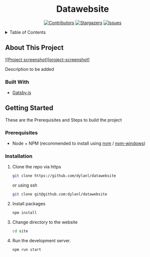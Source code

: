 <div align="center">

# Datawebsite

[![Contributors][contributors-shield]][contributors-url]
[![Stargazers][stars-shield]][stars-url]
[![Issues][issues-shield]][issues-url]


<!-- LICENSE related stuff to be discussed -->
<!-- [![MIT License][license-shield]][license-url] -->

</div>


<details>
  <summary>Table of Contents</summary>
  <ol>
    <li>
      <a href="#about-the-project">About The Project</a>
      <ul>
        <li><a href="#built-with">Built With</a></li>
      </ul>
    </li>
    <li>
      <a href="#getting-started">Getting Started</a>
      <ul>
        <li><a href="#prerequisites">Prerequisites</a></li>
        <li><a href="#installation">Installation</a></li>
      </ul>
    </li>
    <li><a href="#contributing">Contributing</a></li>
    <li><a href="#license">License</a></li>
    <li><a href="#acknowledgments">Acknowledgments</a></li>
  </ol>
</details>



## About This Project

[![Project screenshot][project-screenshot]](https://github.com/dylanl/datawebsite)

Description to be added



### Built With
- [Gatsby.js](https://www.gatsbyjs.com/)



## Getting Started

These are the Prerequisites and Steps to build the project

### Prerequisites
- Node + NPM (recommended to install using [nvm][nvm]
/ [nvm-windows][nvm-windows])

### Installation

1. Clone the repo via https
   ```sh
   git clone https://github.com/dylanl/datawebsite
   ```
   or using ssh
   ```sh
   git clone git@github.com:dylanl/datawebsite
   ```
2. Install packages
   ```sh
   npm install
   ```
3. Change directory to the website
   ```sh
   cd site
   ```
4. Run the development server.
   ```sh
   npm run start
   ```


<!-- ## License -->

<!-- Distributed under the [MIT License](license-url). -->

[contributors-shield]: https://img.shields.io/github/contributors/dylanl/datawebsite
[contributors-url]: https://github.com/dylanl/datawebsite/graphs/contributors
[stars-shield]: https://img.shields.io/github/stars/dylanl/datawebsite
[stars-url]: https://github.com/dylanl/datawebsite
[issues-shield]: https://img.shields.io/github/issues/dylanl/datawebsite
[issues-url]: https://github.com/dylanl/datawebsite/issues
[nvm-windows]: https://github.com/coreybutler/nvm-windows
[nvm]: https://github.com/nvm-sh/nvm

<!-- [license-shield]: https://img.shields.io/github/license/dylanl/datawebsite -->
<!-- [license-url]: https://github.com/dylanl/datawebsite/blob/main/LICENSE -->
